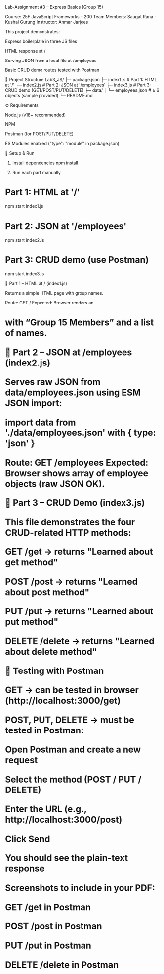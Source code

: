 Lab-Assignment #3 – Express Basics (Group 15)

Course: 25F JavaScript Frameworks – 200
Team Members: Saugat Rana · Kushal Gurung
Instructor: Anmar Jarjees

This project demonstrates:

Express boilerplate in three JS files

HTML response at /

Serving JSON from a local file at /employees

Basic CRUD demo routes tested with Postman

📁 Project Structure
Lab3_JS/
├─ package.json
├─ index1.js          # Part 1: HTML at '/'
├─ index2.js          # Part 2: JSON at '/employees'
├─ index3.js          # Part 3: CRUD demo (GET/POST/PUT/DELETE)
├─ data/
│  └─ employees.json  # ≥ 6 objects (sample provided)
└─ README.md

⚙️ Requirements

Node.js (v18+ recommended)

NPM

Postman (for POST/PUT/DELETE)

ES Modules enabled ("type": "module" in package.json)

🚀 Setup & Run
1) Install dependencies
npm install

2) Run each part manually
# Part 1: HTML at '/'
npm start index1.js

# Part 2: JSON at '/employees'
npm start index2.js

# Part 3: CRUD demo (use Postman)
npm start index3.js

🧩 Part 1 – HTML at / (index1.js)

Returns a simple HTML page with group names.

Route: GET /
Expected: Browser renders an <h1> with “Group 15 Members” and a list of names.

🧩 Part 2 – JSON at /employees (index2.js)

Serves raw JSON from data/employees.json using ESM JSON import:

import data from './data/employees.json' with { type: 'json' }


Route: GET /employees
Expected: Browser shows array of employee objects (raw JSON OK).

🧩 Part 3 – CRUD Demo (index3.js)

This file demonstrates the four CRUD-related HTTP methods:

GET /get → returns "Learned about get method"

POST /post → returns "Learned about post method"

PUT /put → returns "Learned about put method"

DELETE /delete → returns "Learned about delete method"

🧪 Testing with Postman

GET → can be tested in browser (http://localhost:3000/get)

POST, PUT, DELETE → must be tested in Postman:

Open Postman and create a new request

Select the method (POST / PUT / DELETE)

Enter the URL (e.g., http://localhost:3000/post)

Click Send

You should see the plain-text response

Screenshots to include in your PDF:

GET /get in Postman

POST /post in Postman

PUT /put in Postman

DELETE /delete in Postman
